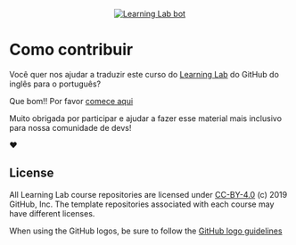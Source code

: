 <p align="center"><a href="https://lab.github.com/"><img alt="Learning Lab bot" src="https://user-images.githubusercontent.com/16547949/62085817-83232580-b22a-11e9-8693-7c54205b04e5.png"></a></p>

# Como contribuir

Você quer nos ajudar a traduzir este curso do [Learning Lab](https://lab.github.com/) do GitHub do inglês para o português? 

Que bom!! Por favor [comece aqui](https://github.com/brasilidade/communicating-using-makdown/issues/1)


Muito obrigada por participar e ajudar a fazer esse material mais inclusivo para nossa comunidade de devs! 

❤️ 

## License

All Learning Lab course repositories are licensed under [CC-BY-4.0](../LICENSE) (c) 2019 GitHub, Inc. The template repositories associated with each course may have different licenses.

When using the GitHub logos, be sure to follow the [GitHub logo guidelines](https://github.com/logos)
